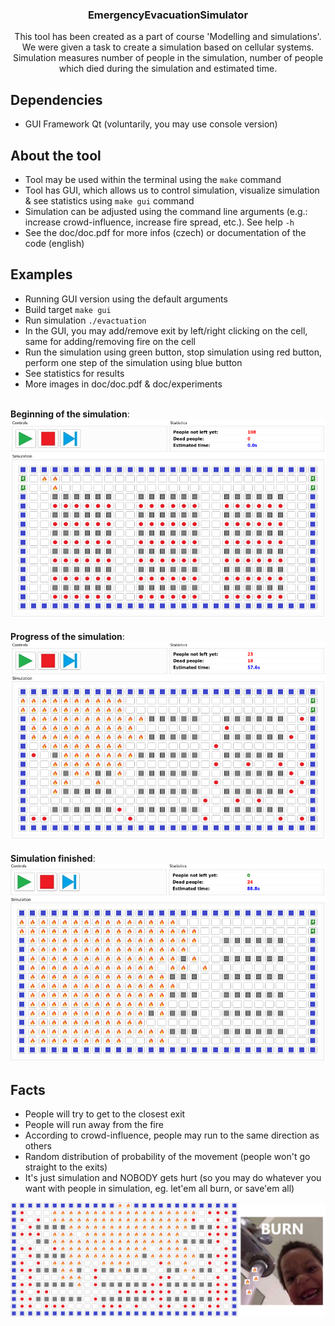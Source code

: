 <h3 align="center">EmergencyEvacuationSimulator</h3>

<p align="center">
	This tool has been created as a part of course 'Modelling and simulations'.
	<br>
	We were given a task to create a simulation based on cellular systems.
	<br>
	Simulation measures number of people in the simulation, number of people which died during the simulation and estimated time.
</p>


## Dependencies

 - GUI Framework Qt (voluntarily, you may use console version)

## About the tool

 - Tool may be used within the terminal using the `make` command
 - Tool has GUI, which allows us to control simulation, visualize simulation & see statistics using `make gui` command
 - Simulation can be adjusted using the command line arguments (e.g.: increase crowd-influence, increase fire spread, etc.). See help `-h`
 - See the doc/doc.pdf for more infos (czech) or documentation of the code (english)

## Examples

 - Running GUI version using the default arguments
 - Build target `make gui`
 - Run simulation `./evactuation`
 - In the GUI, you may add/remove exit by left/right clicking on the cell, same for adding/removing fire on the cell
 - Run the simulation using green button, stop simulation using red button, perform one step of the simulation using blue button
 - See statistics for results
 - More images in doc/doc.pdf & doc/experiments

<br><b>Beginning of the simulation</b>:<br>
![alt text](img/example1.png "Beginning of the simulation")
<br><br><b>Progress of the simulation</b>:<br>
![alt text](img/example2.png "Progress of the simulation")
<br><br><b>Simulation finished</b>:<br>
![alt text](img/example3.png "Simulation finished")

## Facts

 - People will try to get to the closest exit
 - People will run away from the fire
 - According to crowd-influence, people may run to the same direction as others
 - Random distribution of probability of the movement (people won't go straight to the exits)
 - It's just simulation and NOBODY gets hurt (so you may do whatever you want with people in simulation, eg. let'em all burn, or save'em all)

![alt text](img/example4.png "")